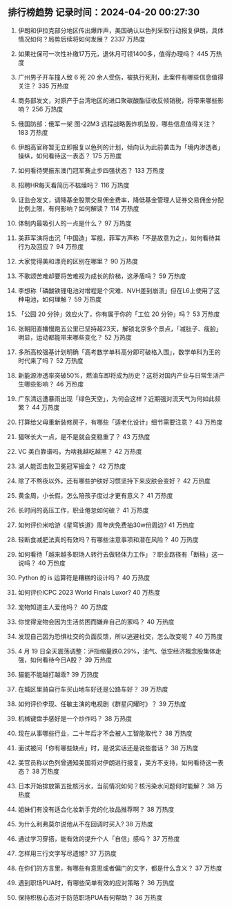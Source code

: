 
## 排行榜趋势 记录时间：2024-04-20 00:27:30
  
  1. 伊朗和伊拉克部分地区传出爆炸声，美国确认以色列采取行动报复伊朗，具体情况如何？局势后续将如何发展？ 2337 万热度
    
  2. 如果社保可一次性补缴17万元，退休月可领1400多，值得办理吗？ 445 万热度
    
  3. 广州男子开车撞人致 6 死 20 余人受伤，被执行死刑，此案件有哪些信息值得关注？ 335 万热度
    
  4. 商务部发文，对原产于台湾地区的进口聚碳酸酯征收反倾销税，将带来哪些影响？ 256 万热度
    
  5. 俄国防部：俄军一架 图-22M3 远程战略轰炸机坠毁，哪些信息值得关注？ 183 万热度
    
  6. 伊朗高官称暂无立即报复以色列的计划，倾向认为此前袭击为「境内渗透者」操纵，如何看待这一表态？ 175 万热度
    
  7. 如何看待樊振东澳门冠军赛止步四强状态？ 133 万热度
    
  8. 招聘HR每天看简历不枯燥吗？ 116 万热度
    
  9. 证监会发文，调降基金股票交易佣金费率，降低基金管理人证券交易佣金分配比例上限，有何影响？如何解读？ 114 万热度
    
  10. 体制内最吸引人的一点是什么？ 97 万热度
    
  11. 美菲军演将击沉「中国造」军舰，菲军方声称「不是故意为之」，如何看待其行为及回应？ 94 万热度
    
  12. 大家觉得美和漂亮的区别在哪里？ 90 万热度
    
  13. 不歌颂苦难却要将苦难视为成长的阶梯，这矛盾吗？ 59 万热度
    
  14. 李想称「磷酸铁锂电池对增程是个灾难、NVH差到崩溃」但在L6上使用了这种电池，如何理解？ 59 万热度
    
  15. 「公园 20 分钟」效应火了，你有属于你的「工位 20 分钟」吗？ 53 万热度
    
  16. 张朝阳直播慢跑五公里已坚持超23天，解锁北京多个景点，「减肚子、瘦脸」明显，运动都能带来哪些变化？ 52 万热度
    
  17. 多所高校强基计划明确「高考数学单科高分即可破格入围」，数学单科为王的时代来了吗？ 52 万热度
    
  18. 新能源渗透率突破50%，燃油车即将成为历史？这将对国内产业与日常生活产生哪些影响？ 46 万热度
    
  19. 广东清远遭暴雨出现「绿色天空」，为何会这样？近期强对流天气为何如此频繁？ 44 万热度
    
  20. 打算给父母重新装修房子，有哪些「适老化设计」细节需要注意？ 43 万热度
    
  21. 猫咪长大一点，是不是就会变稳重了？ 43 万热度
    
  22. VC 美白靠谱吗，为啥我越吃越黑？ 42 万热度
    
  23. 湖人能否击败卫冕冠军掘金？ 42 万热度
    
  24. 除了不熬夜以外，还有哪些护肤好习惯坚持下来皮肤会变好？ 42 万热度
    
  25. 黄金周，小长假，怎么陪孩子度过才更有意义？ 41 万热度
    
  26. 长时间的高压工作，职业倦怠如何破？ 41 万热度
    
  27. 如何评价米哈游《星穹铁道》周年庆免费抽30w份周边? 41 万热度
    
  28. 轻断食减肥法真的有效吗？有哪些注意事项和潜在风险？ 40 万热度
    
  29. 如何看待「越来越多职场人转行去做轻体力工作」？职业路径有「断档」这一说吗？ 40 万热度
    
  30. Python 的 is 运算符是糟糕的设计吗？ 40 万热度
    
  31. 如何评价ICPC 2023 World Finals Luxor? 40 万热度
    
  32. 宠物知道主人爱他吗？ 40 万热度
    
  33. 你觉得宠物会因为生活贫困而嫌弃自己的家吗？ 40 万热度
    
  34. 发现自己因为恐惧社交的负面反馈，所以逃避社交，怎么改变呢？ 40 万热度
    
  35. 4 月 19 日全天震荡调整：沪指缩量跌0.29%，油气、低空经济概念股集体走强，如何看待今日A股？ 39 万热度
    
  36. 猫能不能越打越乖? 39 万热度
    
  37. 在城区里骑自行车买山地车好还是公路车好？ 39 万热度
    
  38. 如何评价李现、任敏主演的电视剧《群星闪耀时》？ 39 万热度
    
  39. 机械键盘手感好是一个炒作吗？ 38 万热度
    
  40. 现在从事哪些行业，二十年后才不会被人工智能取代？ 38 万热度
    
  41. 面试被问「你有哪些缺点」时，是说实话还是说些套话？ 38 万热度
    
  42. 美官员称以色列曾通知美国将对伊朗进行报复，美方不支持，如何看待这一表态？ 38 万热度
    
  43. 日本开始排放第五批核污水，当前情况如何？核污染水问题何时能解？ 38 万热度
    
  44. 姐妹们有没有适合化妆新手党的化妆品推荐啊？ 38 万热度
    
  45. 为什么利弗莫尔说他从不在回调时买入? 38 万热度
    
  46. 通过学习穿搭，能有效的提升个人「自信」感吗？ 37 万热度
    
  47. 怎样用三行文字写尽遗憾? 37 万热度
    
  48. 在你们的方言里，有哪些有意思或者偏门的文字，都是什么含义？ 37 万热度
    
  49. 遇到职场PUA时，有哪些简单有效的应对策略？ 36 万热度
    
  50. 保持积极心态对于防范职场PUA有何帮助？ 36 万热度
    